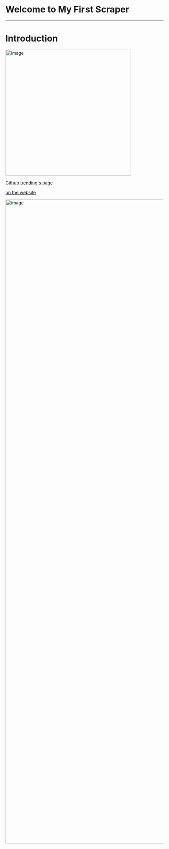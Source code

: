 # Welcome to My First Scraper
***

# Introduction

<img width="400" alt="image" src=![image](https://user-images.githubusercontent.com/95611906/200126822-7e81f8e7-ecbe-439d-8be1-6721dc34901e.png)>


<a href="https://github.com/trending">Github trending's page</a>

<a href="https://abdullaabdukulov-my-first-scraper-app-1p3avr.streamlit.app/">on the website</a>

<img width="2048" alt="image" src="https://user-images.githubusercontent.com/95611906/200126357-99ec6ad4-e6df-48e1-9a28-bd84256709d8.png">
